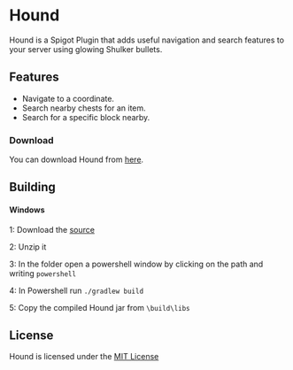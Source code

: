 # Hound

Hound is a Spigot Plugin that adds useful navigation and search features to your server using glowing Shulker bullets.

## Features
* Navigate to a coordinate.
* Search nearby chests for an item.
* Search for a specific block nearby.

### Download
You can download Hound from [here](https://github.com/vinhowe/Hound/releases).

## Building

#### Windows
1: Download the [source](https://github.com/vinhowe/Hound/archive/refs/heads/main.zip)

2: Unzip it

3: In the folder open a powershell window by clicking on the path and writing ```powershell```

4: In Powershell run ```./gradlew build```

5: Copy the compiled Hound jar from ```\build\libs```

## License

Hound is licensed under the [MIT License](https://github.com/vinhowe/Hound/blob/main/LICENSE)

